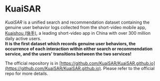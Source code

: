 # KuaiSAR

*KuaiSAR* is a unified search and recommendation dataset containing the genuine user behavior logs collected from the short-video mobile app, [Kuaishou (快手)](https://www.kuaishou.com/en), a leading short-video app in China with over 300 million daily active users.  
**It is the first dataset which records genuine user behaviors, the occurrence of each interaction within either search or recommendation service, and the users' transitions between the two services!** 


The official repository is in [https://github.com/KuaiSAR/KuaiSAR.github.io](https://github.com/KuaiSAR/KuaiSAR.github.io). Please refer to the official repo for more details.
